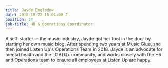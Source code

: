 ```yaml
---
title: Jayde Engledew
date: 2018-10-22 15:04:00 Z
position: 34
job-title: HR & Operations Coordinator
---
```


A self-starter in the music industry, Jayde got her foot in the door by starting her own music blog. After spending two years at Music Glue, she then joined Listen Up's Operations Team in 2018. Jayde is an advocate for mental health and the LGBTQ+ community, and works closely with the HR and Operations team to ensure all employees at Listen Up are happy.